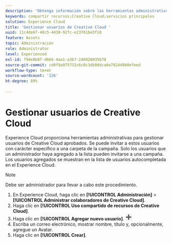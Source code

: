 ```yaml
---
description: 'Obtenga información sobre las herramientas administrativas para administrar usuarios de Creative Cloud aprobados en Experience Cloud. '
keywords: compartir recursos;Creative Cloud;servicios principales
solution: Experience Cloud
title: 'Gestionar usuarios de Creative Cloud '
uuid: 11c4de67-40c5-4438-92fc-e23761be3f18
feature: Assets
topic: Administración
role: Administrator
level: Experienced
exl-id: f94e8b8f-d666-4aa1-a3b7-246026035b78
source-git-commit: cd0f9a975732c6c8c3db8ddca6e702449b0efeed
workflow-type: tm+mt
source-wordcount: '126'
ht-degree: 89%

---
```


# Gestionar usuarios de Creative Cloud

Experience Cloud proporciona herramientas administrativas para gestionar usuarios de Creative Cloud aprobados. Se puede invitar a estos usuarios con carácter específico a una carpeta de la campaña. Solo los usuarios que un administrador haya agregado a la lista pueden invitarse a una campaña. Los usuarios agregados se muestran en la lista de usuarios autocompletada en el Experience Cloud.

>[!NOTE]
>
>Debe ser administrador para llevar a cabo este procedimiento.

1. En Experience Cloud, haga clic en **[!UICONTROL Administración]** > **[!UICONTROL Administrar colaboradores de Creative Cloud]**.
1. Haga clic en **[!UICONTROL Uso compartido de recursos de Creative Cloud]**.
1. Haga clic en **[!UICONTROL Agregar nuevo usuario]**.  ![](assets/mac_add_icon.png)
1. Escriba un correo electrónico, mostrar nombre, título y, opcionalmente, agregue un Avatar.
1. Haga clic en **[!UICONTROL Crear]**.
